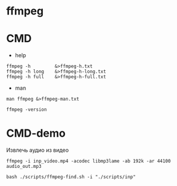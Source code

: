 <h1>ffmpeg</h1>

# CMD


* help
````shell
ffmpeg -h         &>ffmpeg-h.txt
ffmpeg -h long    &>ffmpeg-h-long.txt
ffmpeg -h full    &>ffmpeg-h-full.txt
````

* man
````shell
man ffmpeg &>ffmpeg-man.txt
````

```shell
ffmpeg -version
```

# CMD-demo

Извлечь аудио из видео
```shell
ffmpeg -i inp_video.mp4 -acodec libmp3lame -ab 192k -ar 44100 audio_out.mp3
```

```shell
bash ./scripts/ffmpeg-find.sh -i "./scripts/inp" 
```